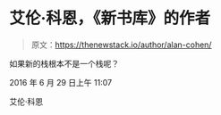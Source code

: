 # 艾伦·科恩，《新书库》的作者

> 原文：<https://thenewstack.io/author/alan-cohen/>

如果新的栈根本不是一个栈呢？

2016 年 6 月 29 日上午 11:07

艾伦·科恩